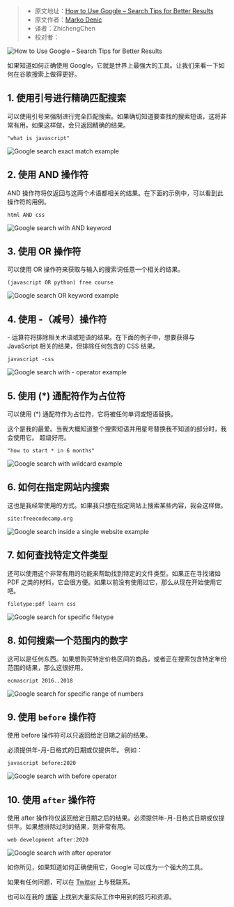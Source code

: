 > -  原文地址：[How to Use Google – Search Tips for Better Results](https://www.freecodecamp.org/news/use-google-search-tips/)
> -  原文作者：[Marko Denic](https://www.freecodecamp.org/news/author/denicmarko/)
> -  译者：ZhichengChen
> -  校对者：

![How to Use Google – Search Tips for Better Results](https://www.freecodecamp.org/news/content/images/size/w2000/2022/03/pexels-photomix-company-218717.jpg)

如果知道如何正确使用 Google，它就是世界上最强大的工具。让我们来看一下如何在谷歌搜索上做得更好。

## 1\. 使用引号进行精确匹配搜索

可以使用引号来强制进行完全匹配搜索。如果确切知道要查找的搜索短语，这将非常有用。如果这样做，会只返回精确的结果。

`"what is javascript"`

![Google search exact match example](https://www.freecodecamp.org/news/content/images/2021/07/google-exact.PNG)

## 2\. 使用 AND 操作符

AND 操作符将仅返回与这两个术语都相关的结果。在下面的示例中，可以看到此操作符的用例。

`html AND css`

![Google search with AND keyword](https://www.freecodecamp.org/news/content/images/2021/07/google-and.PNG)

## 3\. 使用 OR 操作符

可以使用 OR 操作符来获取与输入的搜索词任意一个相关的结果。

`(javascript OR python) free course`

![Google search OR keyword example](https://www.freecodecamp.org/news/content/images/2021/07/google-or.PNG)

## 4\. 使用 -（减号）操作符

\- 运算符将排除相关术语或短语的结果。在下面的例子中，想要获得与 JavaScript 相关的结果，但排除任何包含的 CSS 结果。

`javascript -css`

![Google search with - operator example](https://www.freecodecamp.org/news/content/images/2021/07/google-minus.PNG)

## 5\. 使用 (\*) 通配符作为占位符

可以使用 (\*) 通配符作为占位符，它将被任何单词或短语替换。

这个是我的最爱。当我大概知道整个搜索短语并用星号替换我不知道的部分时，我会使用它。 超级好用。

`"how to start * in 6 months"`

![Google search with wildcard example](https://www.freecodecamp.org/news/content/images/2021/07/google-wildcard.PNG)

## 6\. 如何在指定网站内搜索

这也是我经常使用的方式。如果我只想在指定网站上搜索某些内容，我会这样做。

`site:freecodecamp.org`

![Google search inside a single website example](https://www.freecodecamp.org/news/content/images/2021/07/google-site.PNG)

## 7\. 如何查找特定文件类型

还可以使用这个非常有用的功能来帮助找到特定的文件类型。如果正在寻找诸如 PDF 之类的材料，它会很方便。如果以前没有使用过它，那么从现在开始使用它吧。

`filetype:pdf learn css`

![Google search for specific filetype](https://www.freecodecamp.org/news/content/images/2021/07/google-filetype.PNG)

## 8\.  如何搜索一个范围内的数字

这可以是任何东西。如果想购买特定价格区间的商品，或者正在搜索包含特定年份范围的结果，那么这很好用。

`ecmascript 2016..2018`

![Google search for specific range of numbers](https://www.freecodecamp.org/news/content/images/2021/07/google-range.PNG)

## 9\. 使用 `before` 操作符

使用 before 操作符可以只返回给定日期之前的结果。

必须提供年-月-日格式的日期或仅提供年。 例如：

`javascript before:2020`

![Google search with before operator](https://www.freecodecamp.org/news/content/images/2021/07/google-before.png)

## 10\. 使用 `after` 操作符

使用 after 操作符仅返回给定日期之后的结果。必须提供年-月-日格式日期或仅提供年。如果想排除过时的结果，则非常有用。

`web development after:2020`

![Google search with after operator](https://www.freecodecamp.org/news/content/images/2021/07/google-after.png)

如你所见，如果知道如何正确使用它，Google 可以成为一个强大的工具。

如果有任何问题，可以在 [Twitter](https://twitter.com/denicmarko) 上与我联系。

也可以在我的 [博客](https://markodenic.com/blog/) 上找到大量实际工作中用到的技巧和资源。

